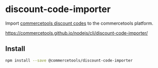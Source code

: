 # discount-code-importer

Import [commercetools discount codes](https://dev.commercetools.com/http-api-projects-discountCodes.html) to the commercetools platform.

https://commercetools.github.io/nodejs/cli/discount-code-importer/

## Install

```bash
npm install --save @commercetools/discount-code-importer
```
